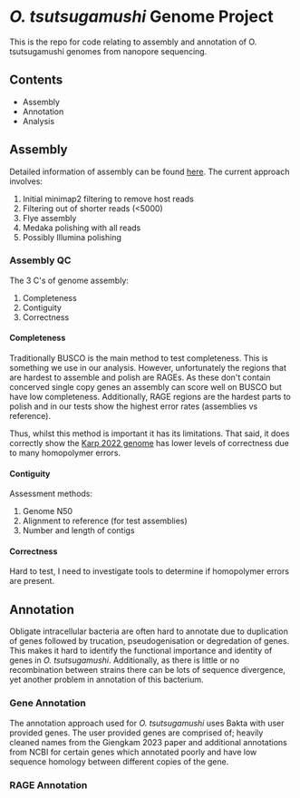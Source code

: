 # *O. tsutsugamushi* Genome Project

This is the repo for code relating to assembly and annotation of O. tsutsugamushi genomes from nanopore sequencing.

## Contents
- Assembly
- Annotation
- Analysis

## Assembly
Detailed information of assembly can be found [here](https://github.com/OKyne1/ot_genome_project/blob/main/1_assembly_scripts/optimised_assembly/README.md). The current approach involves:

1. Initial minimap2 filtering to remove host reads
2. Filtering out of shorter reads (<5000)
3. Flye assembly
4. Medaka polishing with all reads
5. Possibly Illumina polishing

### Assembly QC
The 3 C's of genome assembly:

1. Completeness
2. Contiguity
3. Correctness

#### Completeness
Traditionally BUSCO is the main method to test completeness. This is something we use in our analysis. However, unfortunately the regions that are hardest to assemble and polish are RAGEs. As these don't contain concerved single copy genes an assembly can score well on BUSCO but have low completeness. Additionally, RAGE regions are the hardest parts to polish and in our tests show the highest error rates (assemblies vs reference).

Thus, whilst this method is important it has its limitations. That said, it does correctly show the [Karp 2022 genome](https://www.ncbi.nlm.nih.gov/datasets/genome/GCF_022936085.1/) has lower levels of correctness due to many homopolymer errors.

#### Contiguity
Assessment methods:

1. Genome N50
2. Alignment to reference (for test assemblies)
3. Number and length of contigs

#### Correctness
Hard to test, I need to investigate tools to determine if homopolymer errors are present.

## Annotation
Obligate intracellular bacteria are often hard to annotate due to duplication of genes followed by trucation, pseudogenisation or degredation of genes. This makes it hard to identify the functional importance and identity of genes in *O. tsutsugamushi*. Additionally, as there is little or no recombination between strains there can be lots of sequence divergence, yet another problem in annotation of this bacterium.

### Gene Annotation
The annotation approach used for *O. tsutsugamushi* uses Bakta with user provided genes. The user provided genes are comprised of; heavily cleaned names from the Giengkam 2023 paper and additional annotations from NCBI for certain genes which annotated poorly and have low sequence homology between different copies of the gene.

### RAGE Annotation
